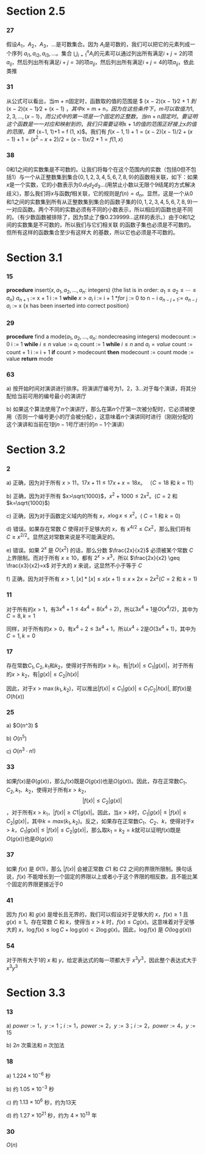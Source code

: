 # Section 2.5

### 27

假设$A_1，A_2，A_3，…$是可数集合。因为 $A_i$是可数的，我们可以把它的元素列成一个序列 $a_{i1}, a_{i2}, a_{i3},…$。集合 $\bigcup\nolimits_{i=1}^{n}{{{A}_{i}}}$的元素可以通过列出所有满足$i + j = 2$的项$a_{ij}$，然后列出所有满足$i + j = 3$的项$a_{ij}$，然后列出所有满足$i + j = 4$的项$a_{ij}$，依此类推

### 31

从公式可以看出，当m + n固定时，函数取的值的范围是 $ (x − 2)(x − 1)∕2 + 1 $到$ (x − 2)(x − 1)∕2 + (x − 1) $，其中$x = m + n$，因为 在这些条件下，m可以取值为1, 2, 3,…, (x − 1)，而公式中的第一项是一个固定的正整数，当m + n固定时。要证明这个函数是一一对应和映射到的，我们只需要证明$x + 1$的值的范围正好接上$x$的值的范围，即$f (x−1, 1)+1 = f (1, x)$。我们有 $f (x − 1, 1) + 1 = (x−2)(x −1) /2 + (x − 1) + 1 = (x^2 − x+2) /2 = (x−1)x/ 2 + 1 = f (1, x)$

### 38

0和1之间的实数集是不可数的。让我们将每个在这个范围内的实数（包括0但不包括1）与一个从正整数集到集合$\{ 0,1,2,3,4,5,6,7,8,9\}$的函数相关联，如下：如果$x$是一个实数，它的小数表示为$0.d_1d_2d_3...$(用禁止小数以无限个9结尾的方式解决歧义)，那么我们将$x$与函数$f$相关联，它的规则是$f(n) = d_n$。显然，这是一个从0和1之间的实数集到所有从正整数集到集合的函数子集的$\{ 0,1,2,3,4,5,6,7,8,9\}$一一对应函数。两个不同的实数必须有不同的小数表示，所以相应的函数也是不同的。（有少数函数被排除了，因为禁止了像$0.239999...$这样的表示。）由于0和1之间的实数集是不可数的，所以我们与它们相关联 的函数子集也必须是不可数的。但所有这样的函数集合至少有这样大 的基数，所以它也必须是不可数的。

# Section 3.1

###  15

**procedure** insert($x, a_1, a_2,…, a_n$: integers)
{the list is in order: $a_1 ≤ a_2 ≤ ⋯ ≤ a_n$}
$a_{n+1}$ := x + 1
i := 1
**while** $x > a_i$
	i := i + 1
**for* j := 0 to n − i
	$a_{n−j+1 }$:= $a_{n−j}$
	$a_i$ := x
{x has been inserted into correct position}

### 29

**procedure** find a mode($a_1, a_2,…, a_n$: nondecreasing integers)
modecount := 0
i := 1
**while** $i ≤ n$
	value := $a_i$
	count := 1
	**while** $i ≤ n$ and $a_i = value$
		count := count + 1
		i := i + 1
	**if** count > modecount **then**
	modecount := count
	mode := value
**return** mode

### 63

a) 按开始时间对演讲进行排序。将演讲厅编号为1，2，3...对于每个演讲，将其分配给当前可用的编号最小的演讲厅

b) 如果这个算法使用了$n$个演讲厅，那么在第$n$个厅第一次被分配时，它必须被使用（否则一个编号更小的厅会被分配），这意味着$n$个演讲同时进行（刚刚分配的这个演讲和当前在1到$n-1$号厅进行的$n-1$个演讲）

# Section 3.2

### 2

a) 正确，因为对于所有 $x>11$，$17x+11 \leq 17x+x=18x$。 （$C=18$ 和 $k=11$） 

b) 正确，因为对于所有 $x>\sqrt{1000}$，$x^2+1000 \leq 2x^2$。($C=2$ 和 $k=\sqrt{1000}$) 

c) 正确，因为对于函数定义域内的所有 $x$，$x\log x \leq x^2$。( $C=1$ 和 $k=0$)

d) 错误。如果存在常数 $C$ 使得对于足够大的 $x$，有 $x^{4/2} \leq Cx^2$，那么我们将有 $C \geq x^{2/2}$。显然这对常数来说是不可能满足的。

e) 错误。如果 $2^x$ 是 $O(x^2)$ 的话，那么分数 $\frac{2x}{x2}$ 必须被某个常数 $C$ 上界限制。而对于所有 $x \geq 10$，都有 $2^x > x^3$，所以 $\frac{2x}{x2} \geq \frac{x3}{x2}=x$ 对于大的 $x$ 来说，这显然不小于等于 $C$

f) 正确，因为对于所有 $x>1$, $[x]*[x] \leq x(x+1) \leq x\times 2x = 2x^2$($C=2$ 和 $k=1$)

### 11

对于所有的$x>1$，有$3x^4 + 1 \leq 4x^4 = 8(x^4\div2)$，所以$3x^4 + 1$是$O(x^4/2)$，其中为$C=8, k=1$

同样，对于所有的$x>0$，有$x^4\div2 \leq 3x^4 + 1$，所以$x^4\div2$是$O(3x^4 + 1)$，其中为$C=1, k=0$

### 17

存在常数$C_1, C_2, k_1$和$k_2$，使得对于所有的$x>k_1$，有$|f(x)| \leq C_1|g(x)|$，对于所有的$x>k_2$，有$|g(x)| \leq C_2|h(x)|$

因此，对于$x>\max(k_1, k_2)$，可以推出$|f(x)| \leq C_1|g(x)| \leq C_1C_2|h(x)|$, 即$f(x)$是$O(h(x))$

### 25

a) $O(n^3) $

b) $O(n^5)$

c) $O(n^3 ⋅ n!)$

### 33

如果$f(x)$是$Θ(g(x))$，那么$f(x)$既是$O(g(x))$也是$Ω(g(x))$。因此，存在正常数$C_1、C_2,k_1、k_2$，使得对于所有$x>k_2$，$$|f(x)|≤C_2|g(x)|$$，对于所有$x>k_1$，$|f(x)|≥C1|g(x)|$。因此，当$x>k$时，$C_1|g(x)|≤|f(x)|≤C_2|g(x)|$，其中$k=max(k_1,k_2)$。反之，如果存在正常数$C_1、C_2  、k$，使得对于$x>k$，$C_1|g(x)|≤|f(x)|≤C_2|g(x)|$，那么取$k_1=k_2=k$就可以证明$f(x)$既是$O(g(x))$也是$Θ(g(x))$

### 37

如果 $f(x)$ 是 $\Theta(1)$，那么 $|f(x)|$ 会被正常数 $C1$ 和 $C2$ 之间的界限所限制。换句话说，$f(x)$ 不能增长到一个固定的界限以上或者小于这个界限的相反数，且不能比某个固定的界限更接近于0

### 41

因为 $f(x)$ 和 $g(x)$ 是增长且无界的，我们可以假设对于足够大的 $x$，$f(x) \geq 1$ 且 $g(x) \geq 1$。存在常数 $C$ 和 $k$，使得当 $x > k$ 时，$f(x) \leq Cg(x)$。这意味着对于足够大的 $x$，$\log f(x) \leq \log C + \log g(x) < 2\log g(x)$。因此，$\log f(x)$ 是 $O(\log g(x))$

### 54

对于所有大于1的 $x$ 和 $y$，给定表达式的每一项都大于 $x^3y^3$，因此整个表达式大于 $x^3y^3$

# Section 3.3

### 13

a) $power := 1$，$y := 1$；$i := 1$，$power := 2$，$y := 3$；$i := 2$，$power := 4$，$y := 15$

b) $2n$ 次乘法和 $n$ 次加法

### 18

a) $1.224 \times 10^{-6}$ 秒 

b) 约 $1.05 \times 10^{-3}$ 秒 

c) 约 $1.13 \times 10^6$ 秒，约为13天

d) 约 $1.27 \times 10^{21}$ 秒，约为 $4 \times 10^{13}$ 年

### 30

 $O(n)$

